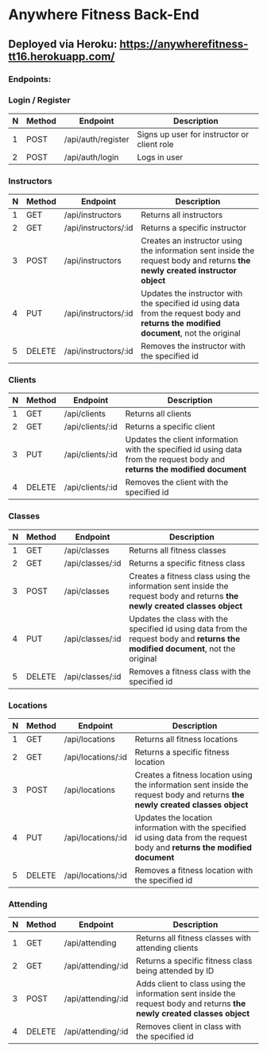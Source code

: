 # Anywhere Fitness Back-End

## Deployed via Heroku: https://anywherefitness-tt16.herokuapp.com/

### Endpoints:

### Login / Register

| N | Method | Endpoint                | Description                                                                                                                             
| - | ------ | ----------------------- | ---------------------------------------------------------------------------------------------------------------------------------------- 
| 1 | POST   | /api/auth/register      | Signs up user for instructor or client role                                                                                             
| 2 | POST   | /api/auth/login         | Logs in user                                                                                                                           


### Instructors

| N | Method | Endpoint                | Description                                                                                                                             
| - | ------ | ----------------------- | ---------------------------------------------------------------------------------------------------------------------------------------- 
| 1 | GET    | /api/instructors        | Returns all instructors                                                                                                                 
| 2 | GET    | /api/instructors/:id    | Returns a specific instructor                                                                                                           
| 3 | POST   | /api/instructors        | Creates an instructor using the information sent inside the request body and returns **the newly created instructor object**             
| 4 | PUT    | /api/instructors/:id    | Updates the instructor with the specified id using data from the request body and **returns the modified document**, not the original   
| 5 | DELETE | /api/instructors/:id    | Removes the instructor with the specified id                                                                                           


### Clients

| N | Method | Endpoint                | Description                                                                                                                             
| - | ------ | ----------------------- | ---------------------------------------------------------------------------------------------------------------------------------------- 
| 1 | GET    | /api/clients            | Returns all clients                                                                                                                     
| 2 | GET    | /api/clients/:id        | Returns a specific client                                                                                                               
| 3 | PUT    | /api/clients/:id        | Updates the client information with the specified id using data from the request body and **returns the modified document**             
| 4 | DELETE | /api/clients/:id        | Removes the client with the specified id                                                                                               


### Classes

| N | Method | Endpoint                | Description                                                                                                                             
| - | ------ | ----------------------- | ---------------------------------------------------------------------------------------------------------------------------------------- 
| 1 | GET    | /api/classes            | Returns all fitness classes                                                                                                            
| 2 | GET    | /api/classes/:id        | Returns a specific fitness class                                                                                                       
| 3 | POST   | /api/classes            | Creates a fitness class using the information sent inside the request body and returns **the newly created classes object**             
| 4 | PUT    | /api/classes/:id        | Updates the class with the specified id using data from the request body and **returns the modified document**, not the original        
| 5 | DELETE | /api/classes/:id        | Removes a fitness class with the specified id       


### Locations

| N | Method | Endpoint                | Description                                                                                                                             
| - | ------ | ----------------------- | ---------------------------------------------------------------------------------------------------------------------------------------- 
| 1 | GET    | /api/locations          | Returns all fitness locations                                                                                                         
| 2 | GET    | /api/locations/:id      | Returns a specific fitness location                                                                                                   
| 3 | POST   | /api/locations          | Creates a fitness location using the information sent inside the request body and returns **the newly created classes object**         
| 4 | PUT    | /api/locations/:id      | Updates the location information with the specified id using data from the request body and **returns the modified document**      
| 5 | DELETE | /api/locations/:id      | Removes a fitness location with the specified id       


### Attending

| N | Method | Endpoint                | Description                                                                                                                             
| - | ------ | ----------------------- | ---------------------------------------------------------------------------------------------------------------------------------------- 
| 1 | GET    | /api/attending          | Returns all fitness classes with attending clients         
| 2 | GET    | /api/attending/:id      | Returns a specific fitness class being attended by ID          
| 3 | POST   | /api/attending/:id      | Adds client to class using the information sent inside the request body and returns **the newly created classes object**     
| 4 | DELETE | /api/attending/:id      | Removes client in class with the specified id       
